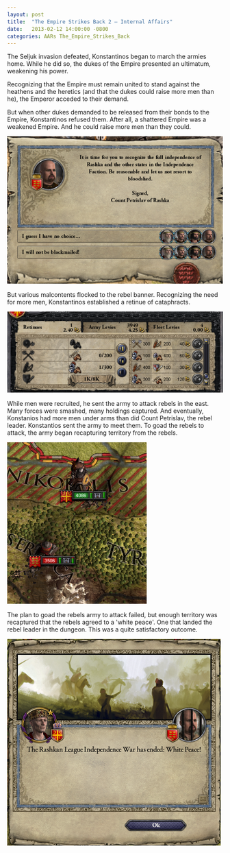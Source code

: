```yaml
---
layout: post
title:  "The Empire Strikes Back 2 – Internal Affairs"
date:   2013-02-12 14:00:00 -0800
categories: AARs The_Empire_Strikes_Back
---
```

The Seljuk invasion defeated, Konstantinos began to march the armies home. While he did so, the dukes of the Empire presented an ultimatum, weakening his power.

Recognizing that the Empire must remain united to stand against the heathens and the heretics (and that the dukes could raise more men than he), the Emperor acceded to their demand.

But when other dukes demanded to be released from their bonds to the Empire, Konstantinos refused them. After all, a shattered Empire was a weakened Empire. And he could raise more men than they could.

![](/assets/tesb_images/2-1.png)

But various malcontents flocked to the rebel banner. Recognizing the need for more men, Konstantinos established a retinue of cataphracts.

![](/assets/tesb_images/2-2.png)

While men were recruited, he sent the army to attack rebels in the east. Many forces were smashed, many holdings captured. And eventually, Konstanios had more men under arms than did Count Petrislav, the rebel leader. Konstantios sent the army to meet them. To goad the rebels to attack, the army began recapturing territory from the rebels.

![](/assets/tesb_images/2-3.png)

The plan to goad the rebels army to attack failed, but enough territory was recaptured that the rebels agreed to a 'white peace'. One that landed the rebel leader in the dungeon. This was a quite satisfactory outcome.

![](/assets/tesb_images/2-4.png)